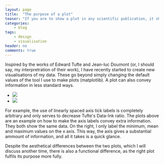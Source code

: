 ```yaml
---
layout: page
title:  "The purpose of a plot"
teaser: "If you are to show a plot in any scientific publication, it should have a purpose. In addition to that, I believe, it should be pleasing to look at."
categories:
    - blog
tags:
    - design
    - visualisation
header: no
comments: true
---
```


Inspired by the works of Edward Tufte and Jean-luc Doumont (or, I should say, my interpretration of their work), I have recently started to create new visualisations of my data. These go beyond simply changing the default values of the tool I use to make plots (matplotlib). A plot can also convey information in less standard ways.


<ul class="clearing-thumbs small-block-grid-2" data-clearing>
  <li><a href="{{ site.url }}/images/histogram1.png"><img data-caption="caption 1" src="{{ site.url }}/images/histogram1.png"></a></li>
  <li><a href="{{ site.url }}/images/histogram2.png"><img data-caption="caption 2" src="{{ site.url }}/images/histogram2.png"></a></li>
</ul>

For example, the use of linearly spaced axis tick labels is completely arbitrary and only serves to decrease Tufte's Data-Ink ratio. The plots above are an example on how to make the axis labels convey extra information. They both show the same data. On the right, I only label the minimum, mean and maximum values on the x axis. This way, the axis gives a substantial ammount of information, and all it takes is a quick glance.

Despite the aesthetical differences between the two plots, which I will discuss another time, there is also a functional difference, as the right plot fulfils its purpose more fully.
